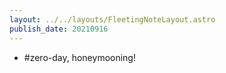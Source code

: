```yaml
---
layout: ../../layouts/FleetingNoteLayout.astro
publish_date: 20210916
---
```


- #zero-day, honeymooning!
